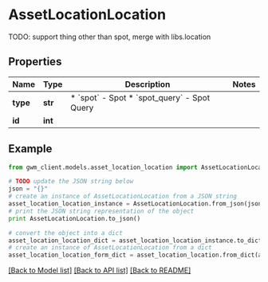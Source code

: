 # AssetLocationLocation

TODO: support thing other than spot, merge with libs.location

## Properties
Name | Type | Description | Notes
------------ | ------------- | ------------- | -------------
**type** | **str** | * &#x60;spot&#x60; - Spot * &#x60;spot_query&#x60; - Spot Query | 
**id** | **int** |  | 

## Example

```python
from gwm_client.models.asset_location_location import AssetLocationLocation

# TODO update the JSON string below
json = "{}"
# create an instance of AssetLocationLocation from a JSON string
asset_location_location_instance = AssetLocationLocation.from_json(json)
# print the JSON string representation of the object
print AssetLocationLocation.to_json()

# convert the object into a dict
asset_location_location_dict = asset_location_location_instance.to_dict()
# create an instance of AssetLocationLocation from a dict
asset_location_location_form_dict = asset_location_location.from_dict(asset_location_location_dict)
```
[[Back to Model list]](../README.md#documentation-for-models) [[Back to API list]](../README.md#documentation-for-api-endpoints) [[Back to README]](../README.md)


